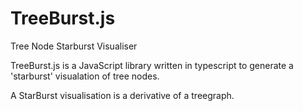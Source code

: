 TreeBurst.js
============

Tree Node Starburst Visualiser

TreeBurst.js is a JavaScript library written in typescript to generate a 'starburst' visualation of tree nodes.

A StarBurst visualisation is a derivative of a treegraph.
